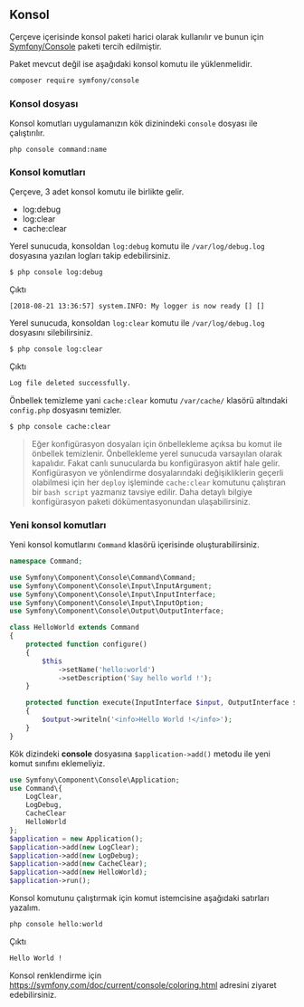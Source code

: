 
## Konsol

Çerçeve içerisinde konsol paketi harici olarak kullanılır ve bunun için <a href="https://symfony.com/doc/current/components/console.html">Symfony/Console</a> paketi tercih edilmiştir.

Paket mevcut değil ise aşağıdaki konsol komutu ile yüklenmelidir.

```bash
composer require symfony/console
```

### Konsol dosyası

Konsol komutları uygulamanızın kök dizinindeki `console` dosyası ile çalıştırılır.

```
php console command:name
```

### Konsol komutları

Çerçeve, 3 adet konsol komutu ile birlikte gelir.

* log:debug
* log:clear
* cache:clear

Yerel sunucuda, konsoldan `log:debug` komutu ile `/var/log/debug.log` dosyasına yazılan logları takip edebilirsiniz.

```bash
$ php console log:debug
```

Çıktı

```
[2018-08-21 13:36:57] system.INFO: My logger is now ready [] []
```

Yerel sunucuda, konsoldan `log:clear` komutu ile `/var/log/debug.log` dosyasını silebilirsiniz.

```bash
$ php console log:clear
```

Çıktı

```bash
Log file deleted successfully.
```

Önbellek temizleme yani `cache:clear` komutu `/var/cache/` klasörü altındaki `config.php` dosyasını temizler.

```bash
$ php console cache:clear
```

> Eğer konfigürasyon dosyaları için önbellekleme açıksa bu komut ile önbellek temizlenir. Önbellekleme yerel sunucuda varsayılan olarak kapalıdır. Fakat canlı sunucularda bu konfigürasyon aktif hale gelir. Konfigürasyon ve yönlendirme dosyalarındaki değişikliklerin geçerli olabilmesi için her `deploy` işleminde `cache:clear` komutunu çalıştıran bir `bash script` yazmanız tavsiye edilir. Daha detaylı bilgiye konfigürasyon paketi dökümentasyonundan ulaşabilirsiniz.

### Yeni konsol komutları

Yeni konsol komutlarını `Command` klasörü içerisinde oluşturabilirsiniz.

```php
namespace Command;

use Symfony\Component\Console\Command\Command;
use Symfony\Component\Console\Input\InputArgument;
use Symfony\Component\Console\Input\InputInterface;
use Symfony\Component\Console\Input\InputOption;
use Symfony\Component\Console\Output\OutputInterface;

class HelloWorld extends Command
{
    protected function configure()
    {
        $this
            ->setName('hello:world')
            ->setDescription('Say hello world !');
    }

    protected function execute(InputInterface $input, OutputInterface $output)
    {
    	$output->writeln('<info>Hello World !</info>');
    }
}
```

Kök dizindeki <b>console</b> dosyasına `$application->add()` metodu ile yeni komut sınıfını eklemeliyiz.

```php
use Symfony\Component\Console\Application;
use Command\{
	LogClear,
	LogDebug,
	CacheClear
	HelloWorld
};
$application = new Application();
$application->add(new LogClear);
$application->add(new LogDebug);
$application->add(new CacheClear);
$application->add(new HelloWorld);
$application->run();
```

Konsol komutunu çalıştırmak için komut istemcisine aşağıdaki satırları yazalım.

```bash
php console hello:world
```

Çıktı

```bash
Hello World !
```

Konsol renklendirme için <a href="https://symfony.com/doc/current/console/coloring.html">https://symfony.com/doc/current/console/coloring.html</a> adresini ziyaret edebilirsiniz.